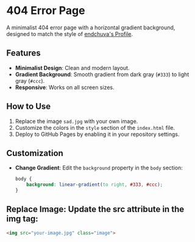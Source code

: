 # 404 Error Page

A minimalist 404 error page with a horizontal gradient background, designed to match the style of [endchuva's Profile](https://endchuva.github.io/Profile/).

## Features

- **Minimalist Design**: Clean and modern layout.
- **Gradient Background**: Smooth gradient from dark gray (`#333`) to light gray (`#ccc`).
- **Responsive**: Works on all screen sizes.

## How to Use

1. Replace the image `sad.jpg` with your own image.
2. Customize the colors in the `style` section of the `index.html` file.
3. Deploy to GitHub Pages by enabling it in your repository settings.

## Customization

- **Change Gradient**: Edit the `background` property in the `body` section:
  ```css
  body {
      background: linear-gradient(to right, #333, #ccc);
  }
  ```
## Replace Image: Update the src attribute in the img tag:
  ```html
  <img src="your-image.jpg" class="image">
  ```

